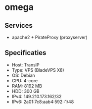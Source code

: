 omega
=====

Services
--------

 * apache2 + PirateProxy (proxyserver)

Specificaties
-------------

 * Host: TransIP
 * Type: VPS (BladeVPS X8)
 * OS: Debian
 * CPU: 4-core
 * RAM: 8192 MB
 * HDD: 300 GB
 * IPv4: 149.210.173.162/32
 * IPv6: 2a01:7c8:aab4:592::1/48
